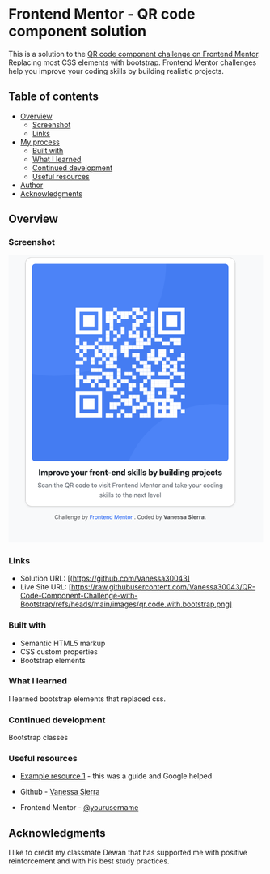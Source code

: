 # Frontend Mentor - QR code component solution

This is a solution to the [QR code component challenge on Frontend Mentor](https://www.frontendmentor.io/challenges/qr-code-component-iux_sIO_H). Replacing most CSS elements with bootstrap. Frontend Mentor challenges help you improve your coding skills by building realistic projects. 

## Table of contents

- [Overview](#overview)
  - [Screenshot](#screenshot)
  - [Links](#links)
- [My process](#my-process)
  - [Built with](#built-with)
  - [What I learned](#what-i-learned)
  - [Continued development](#continued-development)
  - [Useful resources](#useful-resources)
- [Author](#author)
- [Acknowledgments](#acknowledgments)


## Overview

### Screenshot

![](https://github.com/Vanessa30043/QR-Code-Component-Challenge-with-Bootstrap/blob/main/images/qr.code.with.bootstrap.png?raw=true)


### Links

- Solution URL: [(https://github.com/Vanessa30043]
- Live Site URL: [https://raw.githubusercontent.com/Vanessa30043/QR-Code-Component-Challenge-with-Bootstrap/refs/heads/main/images/qr.code.with.bootstrap.png]

### Built with

- Semantic HTML5 markup
- CSS custom properties
- Bootstrap elements


### What I learned

I learned bootstrap elements that replaced css.



### Continued development

Bootstrap classes



### Useful resources

- [Example resource 1](https://getbootstrap.com/docs/5.3/getting-started/introduction/) - this was a guide and Google helped




- Github - [Vanessa Sierra](https://github.com/Vanessa30043)
- Frontend Mentor - [@yourusername](https://www.frontendmentor.io/profile/Vanessa30043)



## Acknowledgments

I like to credit my classmate Dewan that has supported me with positive reinforcement and with his best study practices.


